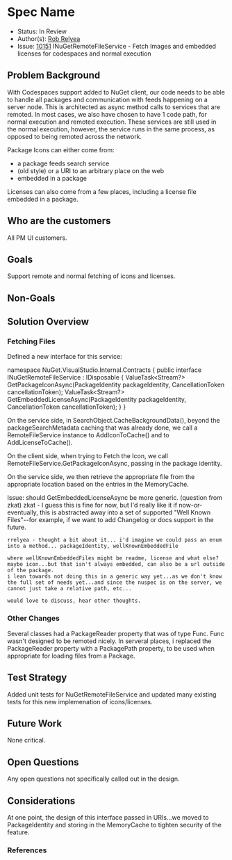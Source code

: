 
# Spec Name

* Status: In Review
* Author(s): [Rob Relyea](https://github.com/rrelyea)
* Issue: [10151](https://github.com/NuGet/Home/issues/10151) INuGetRemoteFileService - Fetch Images and embedded licenses for codespaces and normal execution

## Problem Background

With Codespaces support added to NuGet client, our code needs to be able to handle all packages and communication with feeds happening on a server node. This is architected as async method calls to services that are remoted. In most cases, we also have chosen to have 1 code path, for normal execution and remoted execution. These services are still used in the normal execution, however, the service runs in the same process, as opposed to being remoted across the network.

Package Icons can either come from:
- a package feeds search service
- (old style) or a URI to an arbitrary place on the web
- embedded in a package

Licenses can also come from a few places, including a license file embedded in a package.

## Who are the customers

All PM UI customers.

## Goals

Support remote and normal fetching of icons and licenses.

## Non-Goals

## Solution Overview

### Fetching Files
Defined a new interface for this service:

namespace NuGet.VisualStudio.Internal.Contracts
{
    public interface INuGetRemoteFileService : IDisposable
    {
        ValueTask<Stream?> GetPackageIconAsync(PackageIdentity packageIdentity, CancellationToken cancellationToken);
        ValueTask<Stream?> GetEmbeddedLicenseAsync(PackageIdentity packageIdentity, CancellationToken cancellationToken);
    }
}

On the service side, in SearchObject.CacheBackgroundData(), beyond the packageSearchMetadata caching that was already done, we call a RemoteFileService instance to AddIconToCache() and to AddLicenseToCache().

On the client side, when trying to Fetch the Icon, we call RemoteFileService.GetPackageIconAsync, passing in the package identity.

On the service side, we then retrieve the appropriate file from the appropriate location based on the entries in the MemoryCache.

Issue: should GetEmbeddedLicenseAsync be more generic. (question from zkat)
    zkat - I guess this is fine for now, but I'd really like it if now-or-eventually, this is abstracted away into a set of supported "Well Known Files"--for example, if we want to add Changelog or docs support in the future.

    rrelyea - thought a bit about it... i'd imagine we could pass an enum into a method... packageIdentity, wellKnownEmbeddedFile

    where wellKnownEmbeddedFiles might be readme, license and what else?
    maybe icon...but that isn't always embedded, can also be a url outside of the package.
    i lean towards not doing this in a generic way yet...as we don't know the full set of needs yet...and since the nuspec is on the server, we cannot just take a relative path, etc...

    would love to discuss, hear other thoughts.

### Other Changes

Several classes had a PackageReader property that was of type Func<PackageReader>.
Func<PackageReader> wasn't designed to be remoted nicely. In serveral places, i replaced the PackageReader property with a PackagePath property, to be used when appropriate for loading files from a Package.

## Test Strategy

Added unit tests for NuGetRemoteFileService and updated many existing tests for this new implemenation of icons/licenses.

## Future Work

None critical.

## Open Questions

Any open questions not specifically called out in the design.

## Considerations

At one point, the design of this interface passed in URIs...we moved to PackageIdentity and storing in the MemoryCache to tighten security of the feature.

### References
